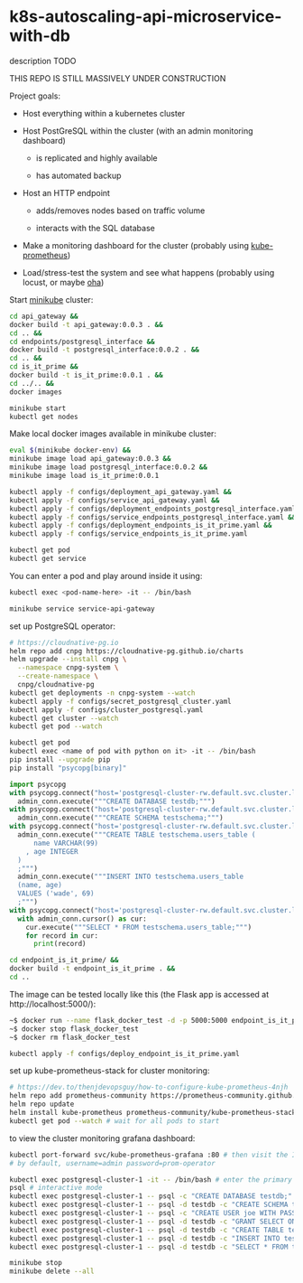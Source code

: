 # k8s-autoscaling-api-microservice-with-db
description TODO

THIS REPO IS STILL MASSIVELY UNDER CONSTRUCTION

Project goals:

* Host everything within a kubernetes cluster

* Host PostGreSQL within the cluster (with an admin monitoring dashboard)

    - is replicated and highly available

    - has automated backup

* Host an HTTP endpoint 
    
    - adds/removes nodes based on traffic volume
    
    - interacts with the SQL database

* Make a monitoring dashboard for the cluster (probably using [kube-prometheus](https://github.com/prometheus-operator/kube-prometheus))

* Load/stress-test the system and see what happens (probably using locust, or maybe [oha](https://github.com/hatoo/oha))

Start [minikube](https://github.com/kubernetes/minikube) cluster:

```bash
cd api_gateway &&
docker build -t api_gateway:0.0.3 . &&
cd .. &&
cd endpoints/postgresql_interface &&
docker build -t postgresql_interface:0.0.2 . &&
cd .. &&
cd is_it_prime &&
docker build -t is_it_prime:0.0.1 . &&
cd ../.. &&
docker images
```

```bash
minikube start 
kubectl get nodes
```

Make local docker images available in minikube cluster:

```bash
eval $(minikube docker-env) &&
minikube image load api_gateway:0.0.3 &&
minikube image load postgresql_interface:0.0.2 &&
minikube image load is_it_prime:0.0.1
```

```bash
kubectl apply -f configs/deployment_api_gateway.yaml &&
kubectl apply -f configs/service_api_gateway.yaml &&
kubectl apply -f configs/deployment_endpoints_postgresql_interface.yaml &&
kubectl apply -f configs/service_endpoints_postgresql_interface.yaml &&
kubectl apply -f configs/deployment_endpoints_is_it_prime.yaml &&
kubectl apply -f configs/service_endpoints_is_it_prime.yaml

kubectl get pod
kubectl get service
```

You can enter a pod and play around inside it using:
```bash
kubectl exec <pod-name-here> -it -- /bin/bash 
```

```bash
minikube service service-api-gateway
```

set up PostgreSQL operator:
```bash
# https://cloudnative-pg.io
helm repo add cnpg https://cloudnative-pg.github.io/charts
helm upgrade --install cnpg \
  --namespace cnpg-system \
  --create-namespace \
  cnpg/cloudnative-pg
kubectl get deployments -n cnpg-system --watch
kubectl apply -f configs/secret_postgresql_cluster.yaml
kubectl apply -f configs/cluster_postgresql.yaml
kubectl get cluster --watch
kubectl get pod --watch
```

```bash
kubectl get pod
kubectl exec <name of pod with python on it> -it -- /bin/bash
pip install --upgrade pip
pip install "psycopg[binary]"
```
```python
import psycopg
with psycopg.connect("host='postgresql-cluster-rw.default.svc.cluster.local' port=5432 dbname='postgres' user='db_admin' password='password1234' connect_timeout=10", autocommit=True) as admin_conn:
  admin_conn.execute("""CREATE DATABASE testdb;""")
with psycopg.connect("host='postgresql-cluster-rw.default.svc.cluster.local' port=5432 dbname='testdb' user='db_admin' password='password1234' connect_timeout=10", autocommit=True) as admin_conn:
  admin_conn.execute("""CREATE SCHEMA testschema;""")
with psycopg.connect("host='postgresql-cluster-rw.default.svc.cluster.local' port=5432 dbname='testdb' user='db_admin' password='password1234' connect_timeout=10", autocommit=True) as admin_conn:
  admin_conn.execute("""CREATE TABLE testschema.users_table (
      name VARCHAR(99)
    , age INTEGER
  )
  ;""") 
  admin_conn.execute("""INSERT INTO testschema.users_table
  (name, age)
  VALUES ('wade', 69)
  ;""") 
with psycopg.connect("host='postgresql-cluster-rw.default.svc.cluster.local' port=5432 dbname='testdb' user='db_admin' password='password1234' connect_timeout=10") as admin_conn:
  with admin_conn.cursor() as cur:
    cur.execute("""SELECT * FROM testschema.users_table;""")
    for record in cur:
      print(record)
```


```bash
cd endpoint_is_it_prime/ &&
docker build -t endpoint_is_it_prime . &&
cd ..
```
The image can be tested locally like this (the Flask app is accessed at http://localhost:5000/):
```bash
~$ docker run --name flask_docker_test -d -p 5000:5000 endpoint_is_it_prime
~$ docker stop flask_docker_test 
~$ docker rm flask_docker_test
```


```bash
kubectl apply -f configs/deploy_endpoint_is_it_prime.yaml
```

set up kube-prometheus-stack for cluster monitoring:
```bash
# https://dev.to/thenjdevopsguy/how-to-configure-kube-prometheus-4njh 
helm repo add prometheus-community https://prometheus-community.github.io/helm-charts
helm repo update
helm install kube-prometheus prometheus-community/kube-prometheus-stack
kubectl get pod --watch # wait for all pods to start
```
to view the cluster monitoring grafana dashboard:
```bash
kubectl port-forward svc/kube-prometheus-grafana :80 # then visit the IP address shown in your browser
# by default, username=admin password=prom-operator
```


```bash 
kubectl exec postgresql-cluster-1 -it -- /bin/bash # enter the primary database node
psql # interactive mode
kubectl exec postgresql-cluster-1 -- psql -c "CREATE DATABASE testdb;"
kubectl exec postgresql-cluster-1 -- psql -d testdb -c "CREATE SCHEMA testschema;"
kubectl exec postgresql-cluster-1 -- psql -c "CREATE USER joe WITH PASSWORD 'password1234';"
kubectl exec postgresql-cluster-1 -- psql -d testdb -c "GRANT SELECT ON ALL TABLES IN SCHEMA testschema TO joe;"
kubectl exec postgresql-cluster-1 -- psql -d testdb -c "CREATE TABLE testschema.users(name VARCHAR(99), age INT);"
kubectl exec postgresql-cluster-1 -- psql -d testdb -c "INSERT INTO testschema.users (name, age) values ('joe', 69);"
kubectl exec postgresql-cluster-1 -- psql -d testdb -c "SELECT * FROM testschema.users WHERE age=69;"
```


```bash
minikube stop
minikube delete --all
```
